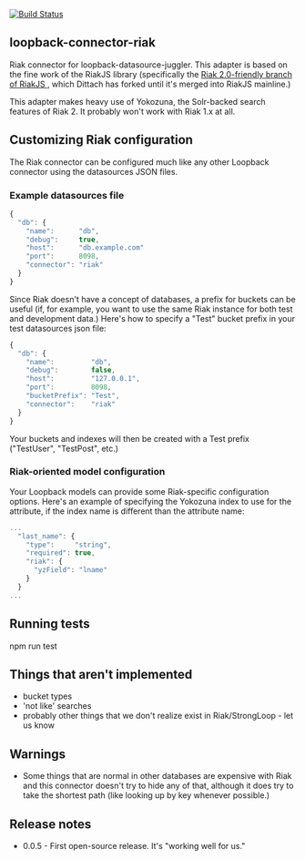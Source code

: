 [![Build Status](https://travis-ci.org/dittach/loopback-connector-riak.svg?branch=master)](https://travis-ci.org/dittach/loopback-connector-riak)

## loopback-connector-riak

Riak connector for loopback-datasource-juggler.  This adapter is based on the fine work of the RiakJS library (specifically the [Riak 2.0-friendly branch of RiakJS ](https://github.com/mostlyserious/riak-js/tree/metacomms-2.0), which Dittach has forked until it's merged into RiakJS mainline.)

This adapter makes heavy use of Yokozuna, the Solr-backed search features of Riak 2.  It probably won't work with Riak 1.x at all.

## Customizing Riak configuration

The Riak connector can be configured much like any other Loopback connector using the datasources JSON files.

### Example datasources file

```javascript
{
  "db": {
    "name":      "db",
    "debug":     true,
    "host":      "db.example.com"
    "port":      8098,
    "connector": "riak"
  }
}
```

Since Riak doesn't have a concept of databases, a prefix for buckets can be useful (if, for example, you want to use the same Riak instance for both test and development data.)  Here's how to specify a "Test" bucket prefix in your test datasources json file:

```javascript
{
  "db": {
    "name":         "db",
    "debug":        false,
    "host":         "127.0.0.1",
    "port":         8098,
    "bucketPrefix": "Test",
    "connector":    "riak"
  }
}
```

Your buckets and indexes will then be created with a Test prefix ("TestUser", "TestPost", etc.)

### Riak-oriented model configuration

Your Loopback models can provide some Riak-specific configuration options.  Here's an example of specifying the Yokozuna index to use for the attribute, if the index name is different than the attribute name:

```javascript
...
  "last_name": {
    "type":     "string",
    "required": true,
    "riak": {
      "yzField": "lname"
    }
  }
...
```

## Running tests

npm run test

## Things that aren't implemented

* bucket types
* 'not like' searches
* probably other things that we don't realize exist in Riak/StrongLoop - let us know

## Warnings

* Some things that are normal in other databases are expensive with Riak and this connector doesn't try to hide any of that, although it does try to take the shortest path (like looking up by key whenever possible.)

## Release notes

  * 0.0.5 - First open-source release. It's "working well for us."
